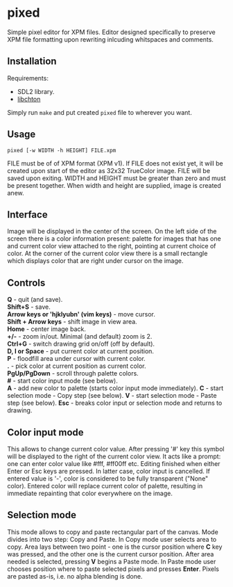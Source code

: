 pixed
=====

Simple pixel editor for XPM files.
Editor designed specifically to preserve XPM file formatting upon rewriting inlcuding whitspaces and comments.

Installation
------------

Requirements:

* SDL2 library.
* [libchton](https://github.com/umi0451/libchthon)

Simply run `make` and put created `pixed` file to wherever you want.

Usage
-----
	pixed [-w WIDTH -h HEIGHT] FILE.xpm

FILE must be of of XPM format (XPM v1).
If FILE does not exist yet, it will be created upon start of the editor as 32x32 TrueColor image.
FILE will be saved upon exiting.
WIDTH and HEIGHT must be greater than zero and must be present together. When width and height are supplied, image is created anew.

Interface
---------
Image will be displayed in the center of the screen.
On the left side of the screen there is a color information present: palette for images that has one and current color view attached to the right, pointing at current choice of color.
At the corner of the current color view there is a small rectangle which displays color that are right under cursor on the image.

Controls
--------
**Q** - quit (and save).  
**Shift+S** - save.  
**Arrow keys or 'hjklyubn' (vim keys)** - move cursor.  
**Shift + Arrow keys** - shift image in view area.  
**Home** - center image back.  
**+/-** - zoom in/out. Minimal (and default) zoom is 2.  
**Ctrl+G** - switch drawing grid on/off (off by default).  
**D, I or Space** - put current color at current position.  
**P** - floodfill area under cursor with current color.  
**.** - pick color at current position as current color.  
**PgUp/PgDown** - scroll through palette colors.  
**\#** - start color input mode (see below).  
**A** - add new color to palette (starts color input mode immediately).
**C** - start selection mode - Copy step (see below).
**V** - start selection mode - Paste step (see below).
**Esc** - breaks color input or selection mode and returns to drawing.

Color input mode
----------------
This allows to change current color value.
After pressing '#' key this symbol will be displayed to the right of the current color view. It acts like a prompt: one can enter color value like #fff, #ff00ff etc.
Editing finished when either Enter or Esc keys are pressed. In latter case, color input is cancelled.
If entered value is '-', color is considered to be fully transparent ("None" color).
Entered color will replace current color of palette, resulting in immediate repainting that color everywhere on the image.

Selection mode
--------------

This mode allows to copy and paste rectangular part of the canvas. Mode divides into two step: Copy and Paste. In Copy mode user selects area to copy. Area lays between two point - one is the cursor position where **C** key was pressed, and the other one is the current cursor position. After area needed is selected, pressing **V** begins a Paste mode. In Paste mode user chooses position where to paste selected pixels and presses **Enter**. Pixels are pasted as-is, i.e. no alpha blending is done.
